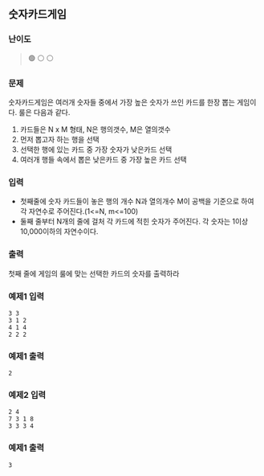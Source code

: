 ## 숫자카드게임

### 난이도

> 🟢 ⚪️ ⚪️

### 문제

숫자카드게임은 여러개 숫자들 중에서 가장 높은 숫자가 쓰인 카드를 한장 뽑는 게임이다.
룰은 다음과 같다.

1.  카드들은 N x M 형태, N은 행의갯수, M은 열의갯수
2.  먼저 뽑고자 하는 행을 선택
3.  선택한 행에 있는 카드 중 가장 숫자가 낮은카드 선택
4.  여러개 행들 속에서 뽑은 낮은카드 중 가장 높은 카드 선택

### 입력

- 첫째줄에 숫자 카드들이 놓은 행의 개수 N과 열의개수 M이 공백을 기준으로 하여 각 자연수로 주어진다.(1<=N, m<=100)
- 둘째 줄부터 N개의 줄에 걸처 각 카드에 적힌 숫자가 주어진다. 각 숫자는 1이상 10,000이하의 자연수이다.

### 출력

첫째 줄에 게임의 룰에 맞는 선택한 카드의 숫자를 출력하라

### 예제1 입력

```
3 3
3 1 2
4 1 4
2 2 2
```

### 예제1 출력

```
2
```

### 예제2 입력

```
2 4
7 3 1 8
3 3 3 4
```

### 예제1 출력

```
3
```
